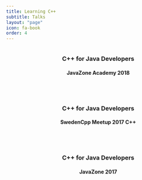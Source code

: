 ```yaml
---
title: Learning C++
subtitle: Talks
layout: "page"
icon: fa-book
order: 4
---
```


<div class="item_container">
      <div class="item">
        <a href="/2018/02/06/cpp_for_java_devs.html" class="image fit"><img src="{{ 'assets/images/mural-1290993_640.jpg' | relative_url }}" alt="" /></a>
        <header>
          <h3>C++ for Java Developers</h3>
          <h4>JavaZone Academy 2018</h4>
        </header>
      </div>
      <div class="item">
        <a href="/2017/11/16/cpp_for_java_devs.html" class="image fit"><img src="{{ 'assets/images/hauswand-994984_640.jpg' | relative_url }}" alt="" /></a>
        <header>
          <h3>C++ for Java Developers</h3>
          <h4>SwedenCpp Meetup 2017 C++</h4>
        </header>
      </div>
      <div class="item">
        <a href="/2017/09/13/cpp_for_java_devs.html" class="image fit"><img src="{{ 'assets/images/street-art-1183812_640.jpg' | relative_url }}" alt="" /></a>
        <header>
          <h3>C++ for Java Developers</h3>
          <h4>JavaZone 2017</h4>
        </header>
      </div>
</div>